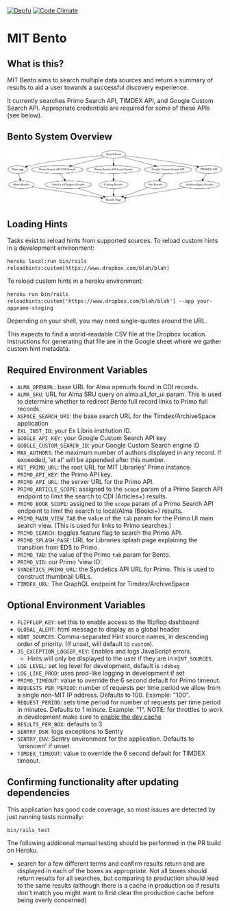 [![Depfu](https://badges.depfu.com/badges/4e708126f48dfe5edf3b09b1dbc2854b/overview.svg)](https://depfu.com/github/MITLibraries/bento)
[![Code Climate](https://codeclimate.com/github/MITLibraries/bento/badges/gpa.svg)](https://codeclimate.com/github/MITLibraries/bento)

# MIT Bento

## What is this?

MIT Bento aims to search multiple data sources and return a summary of results
to aid a user towards a successful discovery experience.

It currently searches Primo Search API, TIMDEX API, and Google Custom Search API. Appropriate credentials are required 
for some of these APIs (see below).

## Bento System Overview

![alt text](docs/charts/bento_overview.png "Bento system overview chart")

## Loading Hints

Tasks exist to reload hints from supported sources. To reload custom hints in a development environment:

```
heroku local:run bin/rails reloadhints:custom[https://www.dropbox.com/blah/blah]
```

To reload custom hints in a heroku environment:

```
heroku run bin/rails reloadhints:custom['https://www.dropbox.com/blah/blah'] --app your-appname-staging
```

Depending on your shell, you may need single-quotes around the URL.

This expects to find a world-readable CSV file at the Dropbox location. Instructions for generating that file are in the 
Google sheet where we gather custom hint metadata.

## Required Environment Variables

- `ALMA_OPENURL`: base URL for Alma openurls found in CDI records.
- `ALMA_SRU`: URL for Alma SRU query on alma.all_for_ui param. This is 
used to determine whether to redirect Bento full record links to Primo 
full records.
- `ASPACE_SEARCH_URI`: the base search URL for the Timdex/ArchiveSpace application
- `EXL_INST_ID`: your Ex Libris institution ID.
- `GOOGLE_API_KEY`: your Google Custom Search API key
- `GOOGLE_CUSTOM_SEARCH_ID`: your Google Custom Search engine ID
- `MAX_AUTHORS`: the maximum number of authors displayed in any record.
  If exceeded, 'et al' will be appended after this number.
- `MIT_PRIMO_URL`: the root URL for MIT Libraries' Primo instance.
- `PRIMO_API_KEY`: the Primo API key.
- `PRIMO_API_URL`: the server URL for the Primo API.
- `PRIMO_ARTICLE_SCOPE`: assigned to the `scope` param of a Primo Search 
API endpoint to limit  the search to CDI (Articles+) results.
- `PRIMO_BOOK_SCOPE`: assigned to the `scope` param of a Primo Search 
API endpoint to limit the search to local/Alma (Books+) results.
- `PRIMO_MAIN_VIEW_TAB` the value of the `tab` param for the Primo UI 
main search view. (This is used for links to Primo searches.)
- `PRIMO_SEARCH`: toggles feature flag to search the Primo API.
- `PRIMO_SPLASH_PAGE`: URL for Libraries splash page explaining the transition from EDS to Primo.
- `PRIMO_TAB`: the value of the Primo `tab` param for Bento.
- `PRIMO_VID`: our Primo 'view ID'.
- `SYNDETICS_PRIMO_URL`: the Syndetics API URL for Primo. This is used 
to construct thumbnail URLs.
- `TIMDEX_URL`: The GraphQL endpoint for Timdex/ArchiveSpace

## Optional Environment Variables

- `FLIPFLOP_KEY`: set this to enable access to the flipflop dashboard
- `GLOBAL_ALERT`: html message to display as a global header
- `HINT_SOURCES`: Comma-separated Hint source names, in descending order of priority. (If unset, will default to `custom`).
- `JS_EXCEPTION_LOGGER_KEY`: Enables and logs JavaScript errors.
  - Hints will only be displayed to the user if they are in `HINT_SOURCES`.
- `LOG_LEVEL`: set log level for development, default is `:debug`
- `LOG_LIKE_PROD`: uses prod-like logging in development if set
- `PRIMO_TIMEOUT`: value to override the 6 second default for Primo timeout.
- `REQUESTS_PER_PERIOD`: number of requests per time period we allow from a
  single non-MIT IP address. Defaults to 100. Example: "100".
- `REQUEST_PERIOD`: sets time period for number of requests per time period in
  minutes. Defaults to 1 minute. Example: "1". NOTE: for throttles to work in
  development make sure to [enable the dev cache](https://guides.rubyonrails.org/caching_with_rails.html#caching-in-development)
- `RESULTS_PER_BOX`: defaults to 3
- `SENTRY_DSN`: logs exceptions to Sentry
- `SENTRY_ENV`: Sentry environment for the application. Defaults to 'unknown' if unset.
- `TIMDEX_TIMEOUT`: value to override the 6 second default for TIMDEX timeout.

## Confirming functionality after updating dependencies

This application has good code coverage, so most issues are detected by just running tests normally:

```shell
bin/rails test
```

The following additional manual testing should be performed in the PR build on Heroku.

- search for a few different terms and confirm results return and are displayed in each of the boxes as appropriate. Not all boxes should return results for all searches, but comparing to production should lead to the same results (although there is a cache in production so if results don't match you might want to first clear the production cache before being overly concerned)
